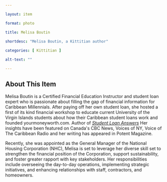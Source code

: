 ```yaml
--- 

layout: item

format: photo 

title: Melisa Boutin
 
shortdesc: "Melisa Boutin, a Kittitian author"

categories: [ Kittitian ] 

alt-text: ""

--- 
```


## About This Item 

Melisa Boutin is a Certified Financial Education Instructor and student loan expert who is passionate about filling the gap of financial information for Caribbean Millennials. After paying off her own student loan, she hosted a first of its kind financial workshop to educate current University of the Virgin Islands students about how their Caribbean student loans work and founded yourmoneyworth.com. Author of _[Student Loan Answers](https://cfbcworks.github.io/Independence40SKN/items/SKN40Book49.html)_ Her insights have been featured on Canada's CBC News, Voices of NY, Voice of The Caribbean Radio and her writing has appeared in Potent Magazine.

Recently, she was appointed as the General Manager of the National Housing Corporation (NHC), Melisa is set to leverage her diverse skill set to strengthen the financial position of the Corporation, support sustainability, and foster greater rapport with key stakeholders. Her responsibilities include overseeing the day-to-day operations, implementing strategic initiatives, and enhancing relationships with staff, contractors, and homeowners.
